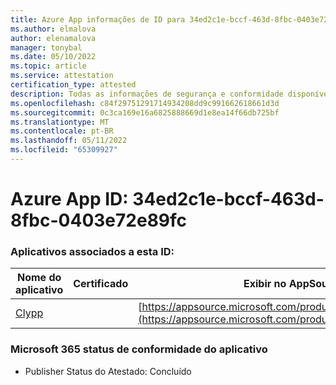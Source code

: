 ```yaml
---
title: Azure App informações de ID para 34ed2c1e-bccf-463d-8fbc-0403e72e89fc
ms.author: elmalova
author: elenamalova
manager: tonybal
ms.date: 05/10/2022
ms.topic: article
ms.service: attestation
certification_type: attested
description: Todas as informações de segurança e conformidade disponíveis para 34ed2c1e-bccf-463d-8fbc-0403e72e89fc.
ms.openlocfilehash: c84f29751291714934208dd9c991662618661d3d
ms.sourcegitcommit: 0c3ca169e16a6825888669d1e8ea14f66db725bf
ms.translationtype: MT
ms.contentlocale: pt-BR
ms.lasthandoff: 05/11/2022
ms.locfileid: "65309927"
---
```

# <a name="azure-app-id-34ed2c1e-bccf-463d-8fbc-0403e72e89fc"></a>Azure App ID: 34ed2c1e-bccf-463d-8fbc-0403e72e89fc


### <a name="apps-associated-with-this-id"></a>Aplicativos associados a esta ID:
| **Nome do aplicativo** | **Certificado** | **Exibir no AppSource** |
|--------------|---------------|-----------------------|
| [Clypp](../forward/WA200003621.md) |  | [https://appsource.microsoft.com/product/office/WA200003621](https://appsource.microsoft.com/product/office/WA200003621) |

### <a name="microsoft-365-app-compliance-status"></a>Microsoft 365 status de conformidade do aplicativo
- Publisher Status do Atestado: Concluído
